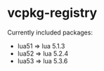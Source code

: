 # vcpkg-registry

Currently included packages:

* lua51 => lua 5.1.3
* lua52 => lua 5.2.4
* lua53 => lua 5.3.6
